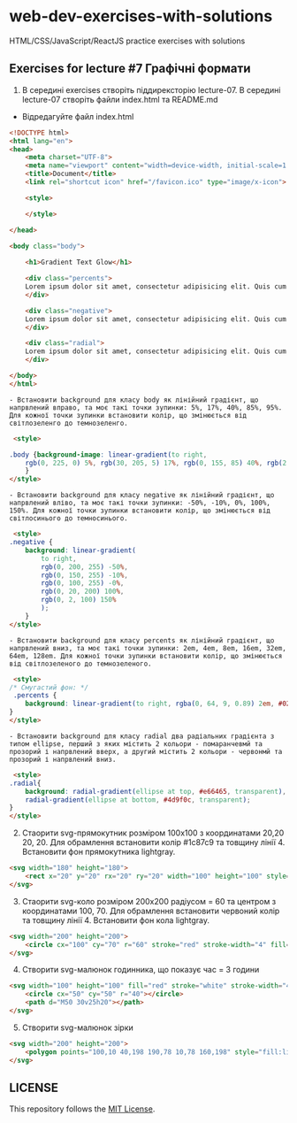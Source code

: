 # web-dev-exercises-with-solutions
HTML/CSS/JavaScript/ReactJS practice exercises with solutions
## Exercises for lecture #7 Графічні формати

1. В середині exercises створіть піддирексторію lecture-07. В середині lecture-07 створіть файли index.html та README.md

- Відредагуйте файл index.html

```html
<!DOCTYPE html>
<html lang="en">
<head>
    <meta charset="UTF-8">
    <meta name="viewport" content="width=device-width, initial-scale=1.0">
    <title>Document</title>
	<link rel="shortcut icon" href="/favicon.ico" type="image/x-icon">

    <style>

    </style>

</head>

<body class="body">
    
    <h1>Gradient Text Glow</h1>

    <div class="percents">
    Lorem ipsum dolor sit amet, consectetur adipisicing elit. Quis cum magnam quae adipisci minima illum porro eius ipsa rem. Sequi eaque facere necessitatibus fugiat rerum facilis reprehenderit numquam dignissimos itaque!
    </div>

    <div class="negative">
    Lorem ipsum dolor sit amet, consectetur adipisicing elit. Quis cum magnam quae adipisci minima illum porro eius ipsa rem. Sequi eaque facere necessitatibus fugiat rerum facilis reprehenderit numquam dignissimos itaque!
    </div>

    <div class="radial">
    Lorem ipsum dolor sit amet, consectetur adipisicing elit. Quis cum magnam quae adipisci minima illum porro eius ipsa rem. Sequi eaque facere necessitatibus fugiat rerum facilis reprehenderit numquam dignissimos itaque!
    </div>

</body>
</html>

```
    - Встановити background для класу body як лінійний градієнт, що напрвлений вправо, та моє такі точки зупинки: 5%, 17%, 40%, 85%, 95%. Для кожної точки зупинки встановити колір, що змінюється від світлозеленго до темнозеленго. 
```html
 <style>

.body {background-image: linear-gradient(to right,
    rgb(0, 225, 0) 5%, rgb(30, 205, 5) 17%, rgb(0, 155, 85) 40%, rgb(2, 55, 1) 85%, #025a1ff1 95%);
    }
</style>
```
    - Встановити background для класу negative як лінійний градієнт, що напрвлений вліво, та моє такі точки зупинки: -50%, -10%, 0%, 100%, 150%. Для кожної точки зупинки встановити колір, що змінюється від світлосинього до темносинього. 
```html
 <style>
.negative { 
    background: linear-gradient(
        to right, 
        rgb(0, 200, 255) -50%, 
        rgb(0, 150, 255) -10%,
        rgb(0, 100, 255) -0%,
        rgb(0, 20, 200) 100%,
        rgb(0, 2, 100) 150%
        );
    }
</style>
```
    - Встановити background для класу percents як лінійний градієнт, що напрвлений вниз, та моє такі точки зупинки: 2em, 4em, 8em, 16em, 32em, 64em, 128em. Для кожної точки зупинки встановити колір, що змінюється від світлозеленого до темнозеленого. 
```html
 <style>
/* Смугастий фон: */
 .percents {
    background: linear-gradient(to right, rgba(0, 64, 9, 0.89) 2em, #025a1ff1 3em, rgb(6, 162, 79) 7em, rgba(60, 200, 70, 0.89) 12em, rgba(0, 64, 9, 0.89) 22em, #025a1ff1 31em, rgb(6, 162, 79) 47em, rgba(60, 200, 70, 0.89) 52em);
}
</style>
```
    - Встановити background для класу radial два радіальних градієнта з типом ellipse, перший з яких містить 2 кольори - помаранчевмй та прозорий і напрвлений вверх, а другий містить 2 кольори - червонмй та прозорий і напрвлений вниз. 

```html
 <style>
.radial{
    background: radial-gradient(ellipse at top, #e66465, transparent),
    radial-gradient(ellipse at bottom, #4d9f0c, transparent);
}
</style>
```
2. Стаорити svg-прямокутник розміром 100х100 з координатами 20,20 20, 20. Для обрамлення встановити колір #1c87c9 та товщину лінії 4. Встановити фон прямокутника lightgray.
```html
<svg width="180" height="180">
    <rect x="20" y="20" rx="20" ry="20" width="100" height="100" style="fill:lightgray; stroke:#1c87c9; stroke-width:4;"/>
</svg>
```
3. Стаорити svg-коло розміром 200х200 радіусом = 60 та центром з координатами 100, 70. Для обрамлення встановити червоний колір та товщину лінії 4. Встановити фон кола lightgray.
```html
<svg width="200" height="200">
    <circle cx="100" cy="70" r="60" stroke="red" stroke-width="4" fill="lightgray"/>
</svg>
```

4. Створити svg-малюнок годинника, що показує час = 3 години
```html
<svg width="100" height="100" fill="red" stroke="white" stroke-width="4">
    <circle cx="50" cy="50" r="40"></circle>
    <path d="M50 30v25h20"></path>
</svg>
```

5. Створити svg-малюнок зірки
```html
<svg width="200" height="200">
    <polygon points="100,10 40,198 190,78 10,78 160,198" style="fill:lightgray; stroke:#1c87c9; stroke-width:4; fill-rule:evenodd;"/>
</svg>
```

## LICENSE
This repository follows the [MIT License](https://github.com/janusnic/web-dev-exercises-with-solutions/tree/main/LICENSE).

